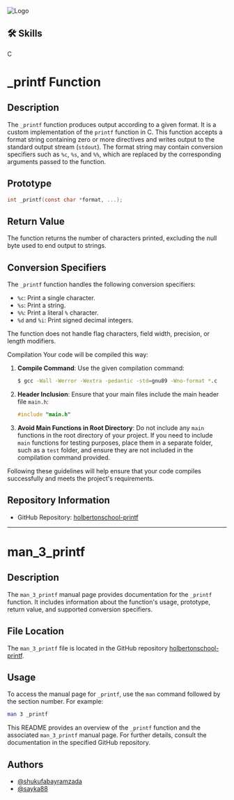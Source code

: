 
![Logo](https://th.bing.com/th/id/R.e6315794f2dc2173ec197613148adf7a?rik=SKLQDysNVXBrog&riu=http%3a%2f%2fwww.automationminds.com%2fwp-content%2fuploads%2f2016%2f03%2fC-SLIDER.jpg&ehk=ZZ6lL7mtsfdZ%2bxUWfEkzGxayTv6UJpydsa7CQmJRxyA%3d&risl=&pid=ImgRaw&r=0)


## 🛠 Skills
C

# _printf Function

## Description

The `_printf` function produces output according to a given format. It is a custom implementation of the `printf` function in C. This function accepts a format string containing zero or more directives and writes output to the standard output stream (`stdout`). The format string may contain conversion specifiers such as `%c`, `%s`, and `%%`, which are replaced by the corresponding arguments passed to the function.

## Prototype

```c
int _printf(const char *format, ...);
```

## Return Value

The function returns the number of characters printed, excluding the null byte used to end output to strings.

## Conversion Specifiers

The `_printf` function handles the following conversion specifiers:

- `%c`: Print a single character.
- `%s`: Print a string.
- `%%`: Print a literal `%` character.
- `%d` and `%i`: Print signed decimal integers.

The function does not handle flag characters, field width, precision, or length modifiers.

Compilation
Your code will be compiled this way:

1. **Compile Command**: Use the given compilation command:
   ```bash
   $ gcc -Wall -Werror -Wextra -pedantic -std=gnu89 -Wno-format *.c
   ```

2. **Header Inclusion**: Ensure that your main files include the main header file `main.h`:
   ```c
   #include "main.h"
   ```

3. **Avoid Main Functions in Root Directory**: Do not include any `main` functions in the root directory of your project. If you need to include `main` functions for testing purposes, place them in a separate folder, such as a `test` folder, and ensure they are not included in the compilation command provided.

Following these guidelines will help ensure that your code compiles successfully and meets the project's requirements.

## Repository Information

- GitHub Repository: [holbertonschool-printf](https://github.com/shukufabayramzada/holbertonschool-printf)

---

# man_3_printf

## Description

The `man_3_printf` manual page provides documentation for the `_printf` function. It includes information about the function's usage, prototype, return value, and supported conversion specifiers.

## File Location

The `man_3_printf` file is located in the GitHub repository [holbertonschool-printf](https://github.com/holbertonschool/printf).

## Usage

To access the manual page for `_printf`, use the `man` command followed by the section number. For example:

```bash
man 3 _printf
```

This README provides an overview of the `_printf` function and the associated `man_3_printf` manual page. For further details, consult the documentation in the specified GitHub repository.
## Authors

- [@shukufabayramzada](https://github.com/shukufabayramzada)
- [@sayka88](https://github.com/sayka88)


